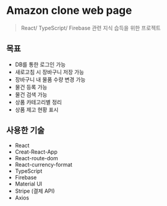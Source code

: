# Amazon clone web page
> React/ TypeScript/ Firebase 관련 지식 습득을 위한 프로젝트

## 목표
- DB를 통한 로그인 가능
- 새로고침 시 장바구니 저장 가능
- 장바구니 내 물품 수량 변경 가능
- 물건 등록 가능
- 물건 검색 가능
- 상품 카테고리별 정리
- 상품 제고 현황 표시

## 사용한 기술
- React
- Creat-React-App
- React-route-dom
- React-currency-format
- TypeScript
- Firebase
- Material UI
- Stripe (결제 API)
- Axios